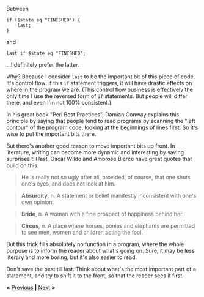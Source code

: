 Between

    if ($state eq "FINISHED") {
        last;
    }

and

    last if $state eq "FINISHED";

...I definitely prefer the latter.

Why? Because I consider `last` to be the important bit of this piece of code.
It's control flow: if this `if` statement triggers, it will have drastic
effects on where in the program we are. (This control flow business is
effectively the only time I use the reversed form of `if` statements. But
people will differ there, and even I'm not 100% consistent.)

In his great book "Perl Best Practices", Damian Conway explains this principle
by saying that people tend to read programs by scanning the "left contour" of
the program code, looking at the beginnings of lines first. So it's wise to put
the important bits there.

But there's another good reason to move important bits up front. In literature,
writing can become more dynamic and interesting by saving surprises till last.
Oscar Wilde and Ambrose Bierce have great quotes that build on this.

> He is really not so ugly after all, provided, of course, that one shuts one's
> eyes, and does not look at him.

> **Absurdity**, n. A statement or belief manifestly inconsistent with one's
> own opinion.

> **Bride**, n. A woman with a fine prospect of happiness behind her.

> **Circus**, n. A place where horses, ponies and elephants are permitted to
> see men, women and children acting the fool.

But this trick fills absolutely no function in a program, where the whole
purpose is to inform the reader about what's going on. Sure, it may be less
literary and more boring, but it's also easier to read.

Don't save the best till last. Think about what's the most important part of a
statement, and try to shift it to the front, so that the reader sees it first.

**«** [Previous](fail-fast.md) **|** [Next](central.md) **»**
